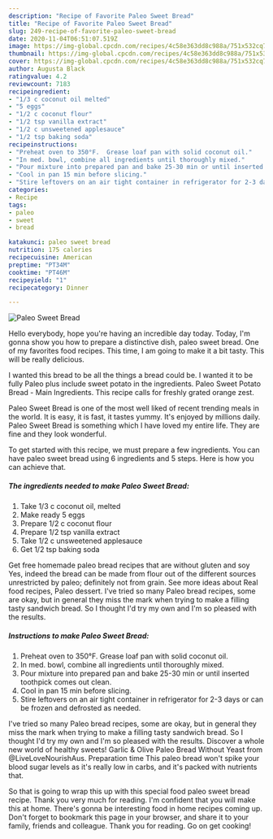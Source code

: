 ```yaml
---
description: "Recipe of Favorite Paleo Sweet Bread"
title: "Recipe of Favorite Paleo Sweet Bread"
slug: 249-recipe-of-favorite-paleo-sweet-bread
date: 2020-11-04T06:51:07.519Z
image: https://img-global.cpcdn.com/recipes/4c58e363dd8c988a/751x532cq70/paleo-sweet-bread-recipe-main-photo.jpg
thumbnail: https://img-global.cpcdn.com/recipes/4c58e363dd8c988a/751x532cq70/paleo-sweet-bread-recipe-main-photo.jpg
cover: https://img-global.cpcdn.com/recipes/4c58e363dd8c988a/751x532cq70/paleo-sweet-bread-recipe-main-photo.jpg
author: Augusta Black
ratingvalue: 4.2
reviewcount: 7183
recipeingredient:
- "1/3 c coconut oil melted"
- "5 eggs"
- "1/2 c coconut flour"
- "1/2 tsp vanilla extract"
- "1/2 c unsweetened applesauce"
- "1/2 tsp baking soda"
recipeinstructions:
- "Preheat oven to 350°F.  Grease loaf pan with solid coconut oil."
- "In med. bowl, combine all ingredients until thoroughly mixed."
- "Pour mixture into prepared pan and bake 25-30 min or until inserted toothpick comes out clean."
- "Cool in pan 15 min before slicing."
- "Stire leftovers on an air tight container in refrigerator for 2-3 days or can be frozen and defrosted as needed."
categories:
- Recipe
tags:
- paleo
- sweet
- bread

katakunci: paleo sweet bread 
nutrition: 175 calories
recipecuisine: American
preptime: "PT34M"
cooktime: "PT46M"
recipeyield: "1"
recipecategory: Dinner

---
```



![Paleo Sweet Bread](https://img-global.cpcdn.com/recipes/4c58e363dd8c988a/751x532cq70/paleo-sweet-bread-recipe-main-photo.jpg)

Hello everybody, hope you're having an incredible day today. Today, I'm gonna show you how to prepare a distinctive dish, paleo sweet bread. One of my favorites food recipes. This time, I am going to make it a bit tasty. This will be really delicious.

I wanted this bread to be all the things a bread could be. I wanted it to be fully Paleo plus include sweet potato in the ingredients. Paleo Sweet Potato Bread - Main Ingredients. This recipe calls for freshly grated orange zest.

Paleo Sweet Bread is one of the most well liked of recent trending meals in the world. It is easy, it is fast, it tastes yummy. It's enjoyed by millions daily. Paleo Sweet Bread is something which I have loved my entire life. They are fine and they look wonderful.


To get started with this recipe, we must prepare a few ingredients. You can have paleo sweet bread using 6 ingredients and 5 steps. Here is how you can achieve that.

<!--inarticleads1-->

##### The ingredients needed to make Paleo Sweet Bread:

1. Take 1/3 c coconut oil, melted
1. Make ready 5 eggs
1. Prepare 1/2 c coconut flour
1. Prepare 1/2 tsp vanilla extract
1. Take 1/2 c unsweetened applesauce
1. Get 1/2 tsp baking soda


Get free homemade paleo bread recipes that are without gluten and soy Yes, indeed the bread can be made from flour out of the different sources unrestricted by paleo; definitely not from grain. See more ideas about Real food recipes, Paleo dessert. I&#39;ve tried so many Paleo bread recipes, some are okay, but in general they miss the mark when trying to make a filling tasty sandwich bread. So I thought I&#39;d try my own and I&#39;m so pleased with the results. 

<!--inarticleads2-->

##### Instructions to make Paleo Sweet Bread:

1. Preheat oven to 350°F.  Grease loaf pan with solid coconut oil.
1. In med. bowl, combine all ingredients until thoroughly mixed.
1. Pour mixture into prepared pan and bake 25-30 min or until inserted toothpick comes out clean.
1. Cool in pan 15 min before slicing.
1. Stire leftovers on an air tight container in refrigerator for 2-3 days or can be frozen and defrosted as needed.


I&#39;ve tried so many Paleo bread recipes, some are okay, but in general they miss the mark when trying to make a filling tasty sandwich bread. So I thought I&#39;d try my own and I&#39;m so pleased with the results. Discover a whole new world of healthy sweets! Garlic &amp; Olive Paleo Bread Without Yeast from @LiveLoveNourishAus. Preparation time This paleo bread won&#39;t spike your blood sugar levels as it&#39;s really low in carbs, and it&#39;s packed with nutrients that. 

So that is going to wrap this up with this special food paleo sweet bread recipe. Thank you very much for reading. I'm confident that you will make this at home. There's gonna be interesting food in home recipes coming up. Don't forget to bookmark this page in your browser, and share it to your family, friends and colleague. Thank you for reading. Go on get cooking!
